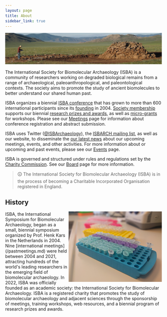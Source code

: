 ```yaml
---
layout: page
title: About
sidebar_link: true
---
```


![Khirigsuur](/assets/images/banners/khirigsuur.jpg)

The International Society for Biomolecular Archaeology (ISBA) is a community of researchers working on degraded biological remains from a range of archaeological, paleoanthropological, and paleontological contexts. The society aims to promote the study of ancient biomolecules to better understand our shared human past.

ISBA organizes a biennial [ISBA conference](/category/meetings.md) that has grown to more than 600 international participants since its [founding](/pastmeetings.md) in 2004. [Society membership](/membership) supports our biennial [research prizes and awards](/awards), as well as [micro-grants](/funding) for workshops. Please see our [Meetings](/category/meetings) page for information about conference registration and abstract submission.

ISBA uses Twitter ([@ISBArchaeology](https://twitter.com/ISBArchaeology)), the [ISBARCH mailing list](http://www.jiscmail.ac.uk/ISBARCH), as well as our website, to disseminate the [our latest news](/category/news) about our upcoming meetings, events, and other activities. For more information about or upcoming and past events, please see our [Events](/category/events.md) page. 

ISBA is governed and structured under rules and regulations set by the [Charity Commission](https://www.gov.uk/government/organisations/charity-commission). See our [Board](/board) page for more information.

> 🛈 The International Society for Biomolecular Archaeology (ISBA) is in the process of becoming a Charitable Incorporated Organisation registered in England.

## History

<img align="right" width="300" src="/assets/images/misc/tube_rack.png">
ISBA, the International Symposium for Biomolecular Archaeology, began as a small, biennial symposium organized by Prof. Henk Kars in the Netherlands in 2004. Nine [international meetings](/pastmeetings.md) were held between 2004 and 2021, attracting hundreds of the world's leading researchers in the emerging field of biomolecular archaeology. In 2022, ISBA was officially founded as an academic society: the International Society for Biomolecular Archaeology. ISBA is a registered charity that promotes the study of biomolecular archaeology and adjacent sciences through the sponsorship of meetings, training workshops, web resources, and a biennial program of research prizes and awards.
